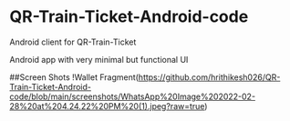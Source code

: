 # QR-Train-Ticket-Android-code
Android client for QR-Train-Ticket

Android app with very minimal but functional UI

##Screen Shots
!Wallet Fragment(https://github.com/hrithikesh026/QR-Train-Ticket-Android-code/blob/main/screenshots/WhatsApp%20Image%202022-02-28%20at%204.24.22%20PM%20(1).jpeg?raw=true)
